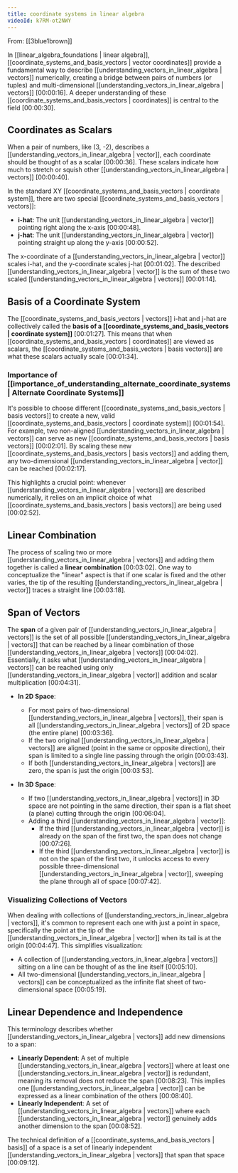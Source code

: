 ```yaml
---
title: coordinate systems in linear algebra
videoId: k7RM-ot2NWY
---
```


From: [[3blue1brown]] <br/> 

In [[linear_algebra_foundations | linear algebra]], [[coordinate_systems_and_basis_vectors | vector coordinates]] provide a fundamental way to describe [[understanding_vectors_in_linear_algebra | vectors]] numerically, creating a bridge between pairs of numbers (or tuples) and multi-dimensional [[understanding_vectors_in_linear_algebra | vectors]] <a class="yt-timestamp" data-t="00:00:16">[00:00:16]</a>. A deeper understanding of these [[coordinate_systems_and_basis_vectors | coordinates]] is central to the field <a class="yt-timestamp" data-t="00:00:30">[00:00:30]</a>.

## Coordinates as Scalars

When a pair of numbers, like (3, -2), describes a [[understanding_vectors_in_linear_algebra | vector]], each coordinate should be thought of as a scalar <a class="yt-timestamp" data-t="00:00:36">[00:00:36]</a>. These scalars indicate how much to stretch or squish other [[understanding_vectors_in_linear_algebra | vectors]] <a class="yt-timestamp" data-t="00:00:40">[00:00:40]</a>.

In the standard XY [[coordinate_systems_and_basis_vectors | coordinate system]], there are two special [[coordinate_systems_and_basis_vectors | vectors]]:
*   **i-hat**: The unit [[understanding_vectors_in_linear_algebra | vector]] pointing right along the x-axis <a class="yt-timestamp" data-t="00:00:48">[00:00:48]</a>.
*   **j-hat**: The unit [[understanding_vectors_in_linear_algebra | vector]] pointing straight up along the y-axis <a class="yt-timestamp" data-t="00:00:52">[00:00:52]</a>.

The x-coordinate of a [[understanding_vectors_in_linear_algebra | vector]] scales i-hat, and the y-coordinate scales j-hat <a class="yt-timestamp" data-t="00:01:02">[00:01:02]</a>. The described [[understanding_vectors_in_linear_algebra | vector]] is the sum of these two scaled [[understanding_vectors_in_linear_algebra | vectors]] <a class="yt-timestamp" data-t="00:01:14">[00:01:14]</a>.

## Basis of a Coordinate System

The [[coordinate_systems_and_basis_vectors | vectors]] i-hat and j-hat are collectively called the **basis of a [[coordinate_systems_and_basis_vectors | coordinate system]]** <a class="yt-timestamp" data-t="00:01:27">[00:01:27]</a>. This means that when [[coordinate_systems_and_basis_vectors | coordinates]] are viewed as scalars, the [[coordinate_systems_and_basis_vectors | basis vectors]] are what these scalars actually scale <a class="yt-timestamp" data-t="00:01:34">[00:01:34]</a>.

### Importance of [[importance_of_understanding_alternate_coordinate_systems | Alternate Coordinate Systems]]

It's possible to choose different [[coordinate_systems_and_basis_vectors | basis vectors]] to create a new, valid [[coordinate_systems_and_basis_vectors | coordinate system]] <a class="yt-timestamp" data-t="00:01:54">[00:01:54]</a>. For example, two non-aligned [[understanding_vectors_in_linear_algebra | vectors]] can serve as new [[coordinate_systems_and_basis_vectors | basis vectors]] <a class="yt-timestamp" data-t="00:02:01">[00:02:01]</a>. By scaling these new [[coordinate_systems_and_basis_vectors | basis vectors]] and adding them, any two-dimensional [[understanding_vectors_in_linear_algebra | vector]] can be reached <a class="yt-timestamp" data-t="00:02:17">[00:02:17]</a>.

This highlights a crucial point: whenever [[understanding_vectors_in_linear_algebra | vectors]] are described numerically, it relies on an implicit choice of what [[coordinate_systems_and_basis_vectors | basis vectors]] are being used <a class="yt-timestamp" data-t="00:02:52">[00:02:52]</a>.

## Linear Combination

The process of scaling two or more [[understanding_vectors_in_linear_algebra | vectors]] and adding them together is called a **linear combination** <a class="yt-timestamp" data-t="00:03:02">[00:03:02]</a>. One way to conceptualize the "linear" aspect is that if one scalar is fixed and the other varies, the tip of the resulting [[understanding_vectors_in_linear_algebra | vector]] traces a straight line <a class="yt-timestamp" data-t="00:03:18">[00:03:18]</a>.

## Span of Vectors

The **span** of a given pair of [[understanding_vectors_in_linear_algebra | vectors]] is the set of all possible [[understanding_vectors_in_linear_algebra | vectors]] that can be reached by a linear combination of those [[understanding_vectors_in_linear_algebra | vectors]] <a class="yt-timestamp" data-t="00:04:02">[00:04:02]</a>. Essentially, it asks what [[understanding_vectors_in_linear_algebra | vectors]] can be reached using only [[understanding_vectors_in_linear_algebra | vector]] addition and scalar multiplication <a class="yt-timestamp" data-t="00:04:31">[00:04:31]</a>.

*   **In 2D Space**:
    *   For most pairs of two-dimensional [[understanding_vectors_in_linear_algebra | vectors]], their span is all [[understanding_vectors_in_linear_algebra | vectors]] of 2D space (the entire plane) <a class="yt-timestamp" data-t="00:03:36">[00:03:36]</a>.
    *   If the two original [[understanding_vectors_in_linear_algebra | vectors]] are aligned (point in the same or opposite direction), their span is limited to a single line passing through the origin <a class="yt-timestamp" data-t="00:03:43">[00:03:43]</a>.
    *   If both [[understanding_vectors_in_linear_algebra | vectors]] are zero, the span is just the origin <a class="yt-timestamp" data-t="00:03:53">[00:03:53]</a>.

*   **In 3D Space**:
    *   If two [[understanding_vectors_in_linear_algebra | vectors]] in 3D space are not pointing in the same direction, their span is a flat sheet (a plane) cutting through the origin <a class="yt-timestamp" data-t="00:06:04">[00:06:04]</a>.
    *   Adding a third [[understanding_vectors_in_linear_algebra | vector]]:
        *   If the third [[understanding_vectors_in_linear_algebra | vector]] is already on the span of the first two, the span does not change <a class="yt-timestamp" data-t="00:07:26">[00:07:26]</a>.
        *   If the third [[understanding_vectors_in_linear_algebra | vector]] is not on the span of the first two, it unlocks access to every possible three-dimensional [[understanding_vectors_in_linear_algebra | vector]], sweeping the plane through all of space <a class="yt-timestamp" data-t="00:07:42">[00:07:42]</a>.

### Visualizing Collections of Vectors

When dealing with collections of [[understanding_vectors_in_linear_algebra | vectors]], it's common to represent each one with just a point in space, specifically the point at the tip of the [[understanding_vectors_in_linear_algebra | vector]] when its tail is at the origin <a class="yt-timestamp" data-t="00:04:47">[00:04:47]</a>. This simplifies visualization:
*   A collection of [[understanding_vectors_in_linear_algebra | vectors]] sitting on a line can be thought of as the line itself <a class="yt-timestamp" data-t="00:05:10">[00:05:10]</a>.
*   All two-dimensional [[understanding_vectors_in_linear_algebra | vectors]] can be conceptualized as the infinite flat sheet of two-dimensional space <a class="yt-timestamp" data-t="00:05:19">[00:05:19]</a>.

## Linear Dependence and Independence

This terminology describes whether [[understanding_vectors_in_linear_algebra | vectors]] add new dimensions to a span:
*   **Linearly Dependent**: A set of multiple [[understanding_vectors_in_linear_algebra | vectors]] where at least one [[understanding_vectors_in_linear_algebra | vector]] is redundant, meaning its removal does not reduce the span <a class="yt-timestamp" data-t="00:08:23">[00:08:23]</a>. This implies one [[understanding_vectors_in_linear_algebra | vector]] can be expressed as a linear combination of the others <a class="yt-timestamp" data-t="00:08:40">[00:08:40]</a>.
*   **Linearly Independent**: A set of [[understanding_vectors_in_linear_algebra | vectors]] where each [[understanding_vectors_in_linear_algebra | vector]] genuinely adds another dimension to the span <a class="yt-timestamp" data-t="00:08:52">[00:08:52]</a>.

The technical definition of a [[coordinate_systems_and_basis_vectors | basis]] of a space is a set of linearly independent [[understanding_vectors_in_linear_algebra | vectors]] that span that space <a class="yt-timestamp" data-t="00:09:12">[00:09:12]</a>.